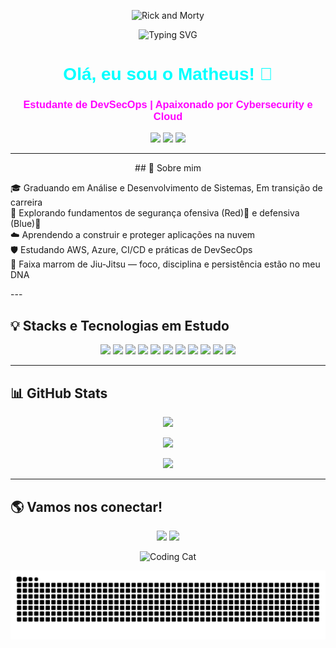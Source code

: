 <p align="center">
  <img src="https://i.postimg.cc/43zwDJgQ/Season-4-Episode-3-GIF-by-Rick-and-Morty.gif" alt="Rick and Morty" width="300"/>
</p>

<p align="center">
  <img src="https://readme-typing-svg.herokuapp.com?lines=Cybersecurity+Enthusiast;DevSecOps+em+aprendizado;Cloud+Security+em+foco;&center=true&width=800&height=50&color=00FFFF&size=24" alt="Typing SVG">
</p>

<h1 align="center" style="font-family: 'Orbitron', sans-serif; color: #00FFFF;">Olá, eu sou o Matheus! 👋</h1>
<h3 align="center" style="font-family: 'Orbitron', sans-serif; color: #FF00FF;">Estudante de DevSecOps | Apaixonado por Cybersecurity e Cloud</h3>

<p align="center">
  <img src="https://img.shields.io/badge/Status-Aprendendo%20todos%20os%20dias-blue?style=for-the-badge&logo=codeforces" />
  <img src="https://img.shields.io/badge/Cybersecurity-Enthusiast-purple?style=for-the-badge&logo=thealgorithms" />
  <img src="https://img.shields.io/badge/Trilha-DevSecOps%20e%20Cloud-informational?style=for-the-badge&logo=cloudflare" />
</p>

---
<p align="center">
## 🌟 Sobre mim

🎓 Graduando em Análise e Desenvolvimento de Sistemas,  Em transição de carreira  
🔐 Explorando fundamentos de segurança ofensiva (Red)🔴 e defensiva (Blue)🔵  
☁️ Aprendendo a construir e proteger aplicações na nuvem  
🛡️ Estudando AWS, Azure, CI/CD e práticas de DevSecOps  
🥋 Faixa marrom de Jiu-Jitsu — foco, disciplina e persistência estão no meu DNA  
</p>
---

## 💡 Stacks e Tecnologias em Estudo

<p align="center">
  <img src="https://img.shields.io/badge/Code-JavaScript-informational?style=flat&logo=javascript&color=F7DF1E" />
  <img src="https://img.shields.io/badge/Language-Python-informational?style=flat&logo=python&color=3776AB" />
  <img src="https://img.shields.io/badge/Shell-Bash-informational?style=flat&logo=gnu-bash&color=4EAA25" />
  <img src="https://img.shields.io/badge/Platform-AWS-informational?style=flat&logo=amazonaws&color=FF9900" />
  <img src="https://img.shields.io/badge/Platform-Azure-informational?style=flat&logo=microsoftazure&color=0078D4" />
  <img src="https://img.shields.io/badge/CI/CD-GitHub%20Actions-informational?style=flat&logo=githubactions&color=2088FF" />
  <img src="https://img.shields.io/badge/Security-Fundamentos-informational?style=flat&logo=linux&color=FCC624" />
  <img src="https://img.shields.io/badge/Tools-Docker-informational?style=flat&logo=docker&color=2496ED" />
  <img src="https://img.shields.io/badge/Learning-DevSecOps%20Basics-informational?style=flat&logo=probot&color=purple" />
  <img src="https://img.shields.io/badge/Platform-HackTheBox-informational?style=flat&logo=hackthebox&color=9FEF00" />
  <img src="https://img.shields.io/badge/Platform-TryHackMe-informational?style=flat&logo=tryhackme&color=212C42" />
</p>

---

## 📊 GitHub Stats

<p align="center">
  <img src="https://github-readme-stats.vercel.app/api?username=matheuslimabjj&show_icons=true&theme=radical&hide_border=true" />
</p>

<p align="center">
  <img src="https://github-readme-stats.vercel.app/api/top-langs?username=matheuslimabjj&layout=compact&theme=radical&hide_border=true" />
</p>

<p align="center">
  <img src="https://github-readme-streak-stats.herokuapp.com/?user=matheuslimabjj&theme=radical&hide_border=true" />
</p>

---

## 🌎 Vamos nos conectar!

<p align="center">
  <a href="mailto:mfolima.dev@gmail.com"><img src="https://img.shields.io/badge/Email-mfolima.dev@gmail.com-red?style=for-the-badge&logo=gmail"></a>
  <a href="https://www.linkedin.com/in/matheus-lima-91a221334/"><img src="https://img.shields.io/badge/LinkedIn-Connect-blue?style=for-the-badge&logo=linkedin"></a>
</p>

<p align="center">
  <img src="https://i.postimg.cc/sx8pB8z2/Cat-Working-Hard-GIF.gif" alt="Coding Cat" width="300"/>
</p>

<picture align="center">
  <source media="(prefers-color-scheme: dark)" srcset="https://raw.githubusercontent.com/Matheuslimabjj/Matheuslimabjj/output/github-contribution-grid-snake-dark.svg">
  <source media="(prefers-color-scheme: light)" srcset="https://raw.githubusercontent.com/Matheuslimabjj/Matheuslimabjj/output/github-contribution-grid-snake-light.svg">
  <img align="center" alt="GitHub contribution grid snake animation" src="https://raw.githubusercontent.com/Matheuslimabjj/Matheuslimabjj/output/github-contribution-grid-snake-dark.svg">
</picture>
